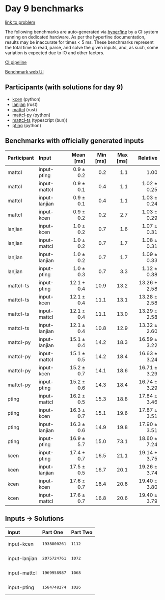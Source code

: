# Day 9 benchmarks

[link to problem](https://adventofcode.com/2023/day/9)

The following benchmarks are auto-generated via
[hyperfine](https://github.com/sharkdp/hyperfine) by a CI system running on
dedicated hardware. As per the hyperfine documentation, results may be
inaccurate for times < 5 ms. These benchmarks represent the total time to read,
parse, and solve the given inputs, and, as such, some variation is expected due
to IO and other factors.

[CI pipeline](http://ci.papercode.net:8080/teams/main/pipelines/aoc2023)

[Benchmark web UI](https://aoc.ancalagon.black)


## Participants (with solutions for day 9)

- [kcen](https://github.com/kcen/aoc2023) (python)
- [lanjian](https://github.com/lanjian/aoc-2023) (rust)
- [mattcl](https://github.com/mattcl/aoc2023) (rust)
- [mattcl-py](https://github.com/mattcl/aoc2023-py) (python)
- [mattcl-ts](https://github.com/mattcl/aoc2023-js) (typescript (bun))
- [pting](https://github.com/pting/aoc2023) (python)


## Benchmarks with officially generated inputs

| Participant | Input | Mean [ms] | Min [ms] | Max [ms] | Relative |
|:---|:---|---:|---:|---:|---:|
| mattcl | input-pting | 0.9 ± 0.2 | 0.2 | 1.1 | 1.00 |
| mattcl | input-mattcl | 0.9 ± 0.1 | 0.4 | 1.1 | 1.02 ± 0.25 |
| mattcl | input-lanjian | 0.9 ± 0.1 | 0.4 | 1.1 | 1.03 ± 0.24 |
| mattcl | input-kcen | 0.9 ± 0.2 | 0.2 | 2.7 | 1.03 ± 0.29 |
| lanjian | input-kcen | 1.0 ± 0.2 | 0.7 | 1.6 | 1.07 ± 0.31 |
| lanjian | input-mattcl | 1.0 ± 0.2 | 0.7 | 1.7 | 1.08 ± 0.31 |
| lanjian | input-lanjian | 1.0 ± 0.2 | 0.7 | 1.7 | 1.09 ± 0.33 |
| lanjian | input-pting | 1.0 ± 0.3 | 0.7 | 3.3 | 1.12 ± 0.38 |
| mattcl-ts | input-pting | 12.1 ± 0.4 | 10.9 | 13.2 | 13.26 ± 2.58 |
| mattcl-ts | input-kcen | 12.1 ± 0.4 | 11.1 | 13.1 | 13.28 ± 2.58 |
| mattcl-ts | input-mattcl | 12.1 ± 0.4 | 11.1 | 13.0 | 13.29 ± 2.58 |
| mattcl-ts | input-lanjian | 12.1 ± 0.4 | 10.8 | 12.9 | 13.32 ± 2.60 |
| mattcl-py | input-lanjian | 15.1 ± 0.4 | 14.2 | 18.3 | 16.59 ± 3.22 |
| mattcl-py | input-mattcl | 15.1 ± 0.5 | 14.2 | 18.4 | 16.63 ± 3.24 |
| mattcl-py | input-kcen | 15.2 ± 0.7 | 14.1 | 18.6 | 16.71 ± 3.29 |
| mattcl-py | input-pting | 15.2 ± 0.6 | 14.3 | 18.4 | 16.74 ± 3.29 |
| pting | input-mattcl | 16.2 ± 0.5 | 15.3 | 18.8 | 17.84 ± 3.46 |
| pting | input-kcen | 16.3 ± 0.7 | 15.1 | 19.6 | 17.87 ± 3.51 |
| pting | input-lanjian | 16.3 ± 0.6 | 14.9 | 19.8 | 17.90 ± 3.51 |
| pting | input-pting | 16.9 ± 5.7 | 15.0 | 73.1 | 18.60 ± 7.24 |
| kcen | input-pting | 17.4 ± 0.7 | 16.5 | 21.1 | 19.14 ± 3.75 |
| kcen | input-lanjian | 17.5 ± 0.5 | 16.7 | 20.1 | 19.26 ± 3.74 |
| kcen | input-kcen | 17.6 ± 0.7 | 16.4 | 20.6 | 19.40 ± 3.80 |
| kcen | input-mattcl | 17.6 ± 0.7 | 16.8 | 20.6 | 19.40 ± 3.79 |


## Inputs -> Solutions

| Input | Part One | Part Two |
|:---|:---|:---|
|input-kcen|<pre>1938800261</pre>|<pre>1112</pre>|
|input-lanjian|<pre>2075724761</pre>|<pre>1072</pre>|
|input-mattcl|<pre>1969958987</pre>|<pre>1068</pre>|
|input-pting|<pre>1584748274</pre>|<pre>1026</pre>|